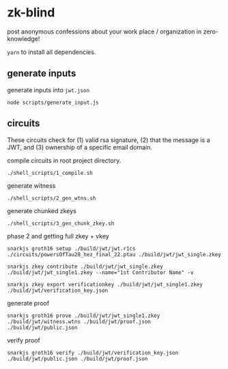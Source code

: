 # zk-blind

post anonymous confessions about your work place / organization in zero-knowledge!

`yarn` to install all dependencies.

## generate inputs

generate inputs into `jwt.json`
```
node scripts/generate_input.js
``` 

## circuits 

These circuits check for (1) valid rsa signature, (2) that the message is a JWT, and (3) ownership of a specific email domain.

compile circuits in root project directory.
```
./shell_scripts/1_compile.sh
```

generate witness
```
./shell_scripts/2_gen_wtns.sh
```

generate chunked zkeys
```
./shell_scripts/3_gen_chunk_zkey.sh
```

phase 2 and getting full zkey + vkey
```
snarkjs groth16 setup ./build/jwt/jwt.r1cs ./circuits/powersOfTau28_hez_final_22.ptau ./build/jwt/jwt_single.zkey

snarkjs zkey contribute ./build/jwt/jwt_single.zkey ./build/jwt/jwt_single1.zkey --name="1st Contributor Name" -v

snarkjs zkey export verificationkey ./build/jwt/jwt_single1.zkey ./build/jwt/verification_key.json

```

generate proof
```
snarkjs groth16 prove ./build/jwt/jwt_single1.zkey ./build/jwt/witness.wtns ./build/jwt/proof.json ./build/jwt/public.json
```

verify proof
```
snarkjs groth16 verify ./build/jwt/verification_key.json ./build/jwt/public.json ./build/jwt/proof.json
```



